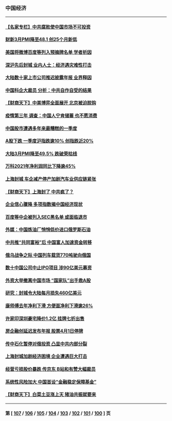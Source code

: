 ### 中国经济
---
#### [【名家专栏】中共腐败使中国市场不可投资](../../pages/ncid283/n13688874.md) 
#### [财新3月PMI降至48.1 创25个月新低](../../pages/ncid283/n13688438.md) 
#### [美国将微博百度等列入预摘牌名单 学者析因](../../pages/ncid283/n13687815.md) 
#### [深沪先后封城 业内人士：经济遇灾难性打击](../../pages/ncid283/n13687737.md) 
#### [大陆数十家上市公司推迟披露年报 业界释因](../../pages/ncid283/n13687470.md) 
#### [中国科企大裁员 分析：中共自作自受的结果](../../pages/ncid283/n13687089.md) 
#### [【财商天下】中美博弈全面展开 北京被迫脱钩](../../pages/ncid283/n13686982.md) 
#### [疫情第三年 调查：中国人宁肯储蓄 也不愿消费](../../pages/ncid283/n13686944.md) 
#### [中国股市遭遇多年来最糟糕的一季度](../../pages/ncid283/n13686809.md) 
#### [A股下跌 一季度沪指跌逾10% 创指跌近20%](../../pages/ncid283/n13685743.md) 
#### [大陆3月PMI降至49.5% 跌破荣枯线](../../pages/ncid283/n13685582.md) 
#### [万科2021年净利润同比下降逾45%](../../pages/ncid283/n13684897.md) 
#### [上海封城 车企减产停产加剧汽车业供应链紧张](../../pages/ncid283/n13684697.md) 
#### [【财商天下】上海封了 中共疯了？](../../pages/ncid283/n13684300.md) 
#### [企业信心骤降 多项指数揭中国经济现状](../../pages/ncid283/n13684393.md) 
#### [百度等中企被列入SEC黑名单 或面临退市](../../pages/ncid283/n13684166.md) 
#### [外媒：中国炼油厂悄悄低价进口俄罗斯石油](../../pages/ncid283/n13684278.md) 
#### [中共推“共同富裕”后 中国富人加速资金转移](../../pages/ncid283/n13684182.md) 
#### [俄乌战争之际 中国列车载货770吨驶向俄国](../../pages/ncid283/n13684205.md) 
#### [数十中国公司中止IPO项目 涉90亿美元募资](../../pages/ncid283/n13684104.md) 
#### [外资大举撤离中国市场 “国家队”出手救A股](../../pages/ncid283/n13683770.md) 
#### [研究：封城令大陆每月损失460亿美元](../../pages/ncid283/n13683203.md) 
#### [康师傅去年净利下滑 方便面净利下滑逾26%](../../pages/ncid283/n13682953.md) 
#### [许家印深圳豪宅降价1.2亿 挂牌七折出售](../../pages/ncid283/n13682035.md) 
#### [房企融创延迟发布年报 股票4月1日停牌](../../pages/ncid283/n13682326.md) 
#### [传中石化暂停对俄投资 凸显中共内部分裂](../../pages/ncid283/n13682268.md) 
#### [上海封城加剧经济困境 企业遭遇巨大打击](../../pages/ncid283/n13681924.md) 
#### [经营亏损股价暴跌 传京东 B站和有赞大幅裁员](../../pages/ncid283/n13681629.md) 
#### [系统性风险加大 中国首设“金融稳定保障基金”](../../pages/ncid283/n13681956.md) 
#### [【财商天下】白菜土豆涨上天 猪油共振就要来](../../pages/ncid283/n13681331.md) 

---
#### 第 [ [107](./107.md) / [106](./106.md) / [105](./105.md) / [104](./104.md) / [103](./103.md) / [102](./102.md) / [101](./101.md) / [100](./100.md) ] 页
